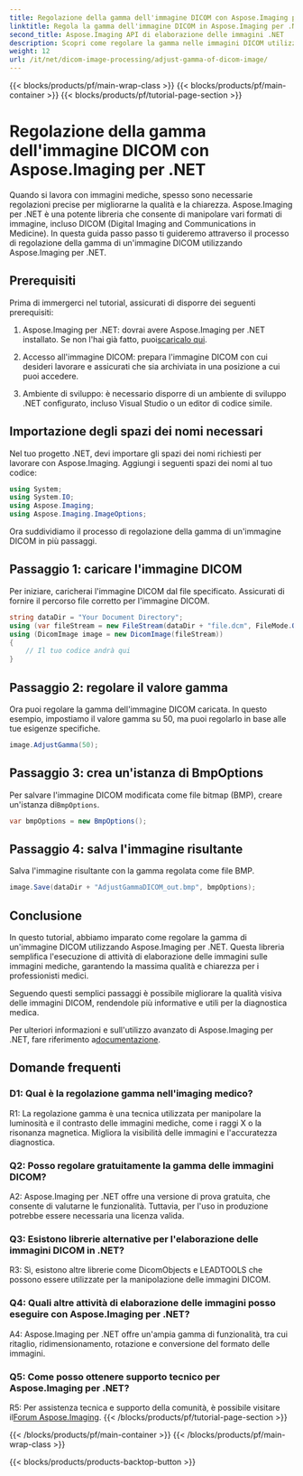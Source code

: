 ```yaml
---
title: Regolazione della gamma dell'immagine DICOM con Aspose.Imaging per .NET
linktitle: Regola la gamma dell'immagine DICOM in Aspose.Imaging per .NET
second_title: Aspose.Imaging API di elaborazione delle immagini .NET
description: Scopri come regolare la gamma nelle immagini DICOM utilizzando Aspose.Imaging per .NET. Migliora la qualità delle immagini mediche con semplici passaggi.
weight: 12
url: /it/net/dicom-image-processing/adjust-gamma-of-dicom-image/
---
```


{{< blocks/products/pf/main-wrap-class >}}
{{< blocks/products/pf/main-container >}}
{{< blocks/products/pf/tutorial-page-section >}}

# Regolazione della gamma dell'immagine DICOM con Aspose.Imaging per .NET

Quando si lavora con immagini mediche, spesso sono necessarie regolazioni precise per migliorarne la qualità e la chiarezza. Aspose.Imaging per .NET è una potente libreria che consente di manipolare vari formati di immagine, incluso DICOM (Digital Imaging and Communications in Medicine). In questa guida passo passo ti guideremo attraverso il processo di regolazione della gamma di un'immagine DICOM utilizzando Aspose.Imaging per .NET.

## Prerequisiti

Prima di immergerci nel tutorial, assicurati di disporre dei seguenti prerequisiti:

1.  Aspose.Imaging per .NET: dovrai avere Aspose.Imaging per .NET installato. Se non l'hai già fatto, puoi[scaricalo qui](https://releases.aspose.com/imaging/net/).

2. Accesso all'immagine DICOM: prepara l'immagine DICOM con cui desideri lavorare e assicurati che sia archiviata in una posizione a cui puoi accedere.

3. Ambiente di sviluppo: è necessario disporre di un ambiente di sviluppo .NET configurato, incluso Visual Studio o un editor di codice simile.

## Importazione degli spazi dei nomi necessari

Nel tuo progetto .NET, devi importare gli spazi dei nomi richiesti per lavorare con Aspose.Imaging. Aggiungi i seguenti spazi dei nomi al tuo codice:

```csharp
using System;
using System.IO;
using Aspose.Imaging;
using Aspose.Imaging.ImageOptions;
```

Ora suddividiamo il processo di regolazione della gamma di un'immagine DICOM in più passaggi.

## Passaggio 1: caricare l'immagine DICOM

Per iniziare, caricherai l'immagine DICOM dal file specificato. Assicurati di fornire il percorso file corretto per l'immagine DICOM.

```csharp
string dataDir = "Your Document Directory";
using (var fileStream = new FileStream(dataDir + "file.dcm", FileMode.Open, FileAccess.Read))
using (DicomImage image = new DicomImage(fileStream))
{
    // Il tuo codice andrà qui
}
```

## Passaggio 2: regolare il valore gamma

Ora puoi regolare la gamma dell'immagine DICOM caricata. In questo esempio, impostiamo il valore gamma su 50, ma puoi regolarlo in base alle tue esigenze specifiche.

```csharp
image.AdjustGamma(50);
```

## Passaggio 3: crea un'istanza di BmpOptions

 Per salvare l'immagine DICOM modificata come file bitmap (BMP), creare un'istanza di`BmpOptions`.

```csharp
var bmpOptions = new BmpOptions();
```

## Passaggio 4: salva l'immagine risultante

Salva l'immagine risultante con la gamma regolata come file BMP.

```csharp
image.Save(dataDir + "AdjustGammaDICOM_out.bmp", bmpOptions);
```

## Conclusione

In questo tutorial, abbiamo imparato come regolare la gamma di un'immagine DICOM utilizzando Aspose.Imaging per .NET. Questa libreria semplifica l'esecuzione di attività di elaborazione delle immagini sulle immagini mediche, garantendo la massima qualità e chiarezza per i professionisti medici.

Seguendo questi semplici passaggi è possibile migliorare la qualità visiva delle immagini DICOM, rendendole più informative e utili per la diagnostica medica.

 Per ulteriori informazioni e sull'utilizzo avanzato di Aspose.Imaging per .NET, fare riferimento a[documentazione](https://reference.aspose.com/imaging/net/).

## Domande frequenti

### D1: Qual è la regolazione gamma nell'imaging medico?

R1: La regolazione gamma è una tecnica utilizzata per manipolare la luminosità e il contrasto delle immagini mediche, come i raggi X o la risonanza magnetica. Migliora la visibilità delle immagini e l'accuratezza diagnostica.

### Q2: Posso regolare gratuitamente la gamma delle immagini DICOM?

A2: Aspose.Imaging per .NET offre una versione di prova gratuita, che consente di valutarne le funzionalità. Tuttavia, per l'uso in produzione potrebbe essere necessaria una licenza valida.

### Q3: Esistono librerie alternative per l'elaborazione delle immagini DICOM in .NET?

R3: Sì, esistono altre librerie come DicomObjects e LEADTOOLS che possono essere utilizzate per la manipolazione delle immagini DICOM.

### Q4: Quali altre attività di elaborazione delle immagini posso eseguire con Aspose.Imaging per .NET?

A4: Aspose.Imaging per .NET offre un'ampia gamma di funzionalità, tra cui ritaglio, ridimensionamento, rotazione e conversione del formato delle immagini.

### Q5: Come posso ottenere supporto tecnico per Aspose.Imaging per .NET?

 R5: Per assistenza tecnica e supporto della comunità, è possibile visitare il[Forum Aspose.Imaging](https://forum.aspose.com/).
{{< /blocks/products/pf/tutorial-page-section >}}

{{< /blocks/products/pf/main-container >}}
{{< /blocks/products/pf/main-wrap-class >}}

{{< blocks/products/products-backtop-button >}}
